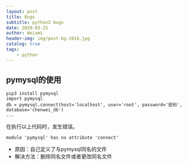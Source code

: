```yaml
---
layout: post
title: Bugs
subtitle: python3 bugs
date: 2020-03-25
author: Weiami
header-img: img/post-bg-2016.jpg
catalog: true
tags:
    - python
---
```


## pymysql的使用

```
pip3 install pymysql
import pymysql
db = pymysql.connect(host='localhost', user='root', password='密码', database='chenwei_db')
...
```

在执行以上代码时，发生错误。

```
module 'pymysql' has no attribute 'connect'
```

* 原因：自己定义了与pymysql同名的文件
* 解决方法：删除同名文件或者更改同名文件